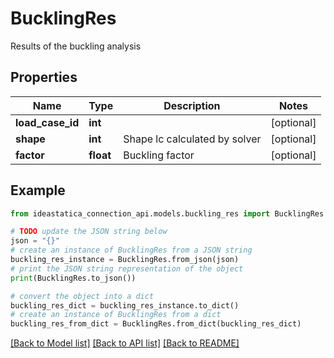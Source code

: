 # BucklingRes

Results of the buckling analysis

## Properties

Name | Type | Description | Notes
------------ | ------------- | ------------- | -------------
**load_case_id** | **int** |  | [optional] 
**shape** | **int** | Shape lc calculated by solver | [optional] 
**factor** | **float** | Buckling factor | [optional] 

## Example

```python
from ideastatica_connection_api.models.buckling_res import BucklingRes

# TODO update the JSON string below
json = "{}"
# create an instance of BucklingRes from a JSON string
buckling_res_instance = BucklingRes.from_json(json)
# print the JSON string representation of the object
print(BucklingRes.to_json())

# convert the object into a dict
buckling_res_dict = buckling_res_instance.to_dict()
# create an instance of BucklingRes from a dict
buckling_res_from_dict = BucklingRes.from_dict(buckling_res_dict)
```
[[Back to Model list]](../README.md#documentation-for-models) [[Back to API list]](../README.md#documentation-for-api-endpoints) [[Back to README]](../README.md)


